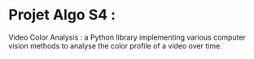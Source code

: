 # Projet Algo S4 :
Video Color Analysis : a Python library implementing various computer vision methods to analyse the color profile of a video over time.

